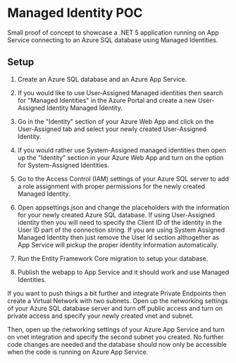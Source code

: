 # Managed Identity POC

Small proof of concept to showcase a .NET 5 application running on App Service connecting to an Azure SQL database using Managed Identities.

## Setup

1. Create an Azure SQL database and an Azure App Service.

2. If you would like to use User-Assigned Managed identities then search for "Managed Identities" in the Azure Portal and create a new User-Assigned Identity Managed Identity.

3. Go in the "Identity" section of your Azure Web App and click on the User-Assigned tab and select your newly created User-Assigned Identity.

4. If you would rather use System-Assigned managed identities then open up the "Identity" section in your Azure Web App and turn on the option for System-Assigned Identities.

5. Go to the Access Control (IAM) settings of your Azure SQL server to add a role assignment with proper permissions for the newly created Managed Identity.

6. Open appsettings.json and change the placeholders with the information for your newly created Azure SQL database. If using User-Assigned identity then you will need to specify the Client ID of the identity in the User ID part of the connection string. If you are using System Assigned Managed Identity then just remove the User Id section althogether as App Service will pickup the proper identity information automatically.

7. Run the Entity Framework Core migration to setup your database.

8. Publish the webapp to App Service and it should work and use Managed Identities.

If you want to push things a bit further and integrate Private Endpoints then create a Virtual Network with two subnets. Open up the networking settings of your Azure SQL database server and turn off public access and turn on private access and specify your newly created vnet and subnet.

Then, open up the networking settings of your Azure App Service and turn on vnet integration and specify the second subnet you created. No further code changes are needed and the database should now only be accessible when the code is running on Azure App Service.
